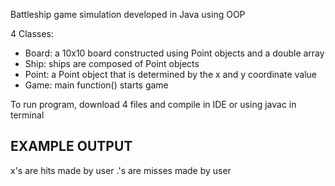 Battleship game simulation developed in Java using OOP

4 Classes:
  - Board: a 10x10 board constructed using Point objects and a double array
  - Ship: ships are composed of Point objects
  - Point: a Point object that is determined by the x and y coordinate value
  - Game: main function() starts game
  
To run program, download 4 files and compile in IDE or using javac in terminal

## EXAMPLE OUTPUT

x's are hits made by user
.'s are misses made by user


